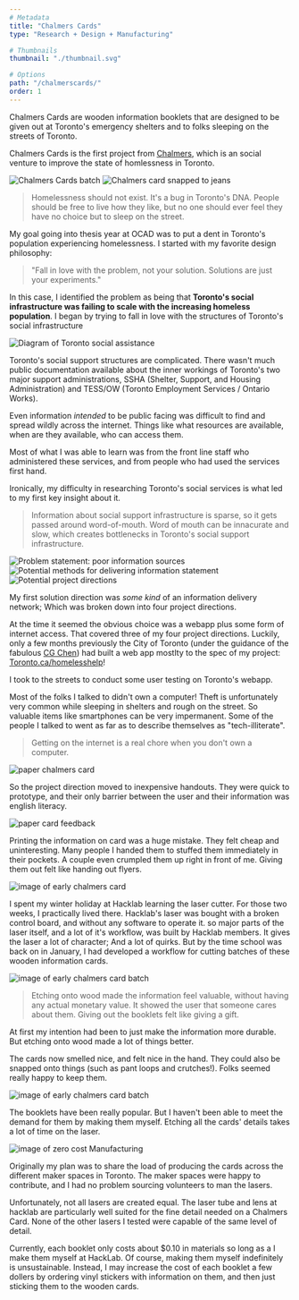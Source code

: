 ```yaml
---
# Metadata
title: "Chalmers Cards"
type: "Research + Design + Manufacturing"

# Thumbnails
thumbnail: "./thumbnail.svg"

# Options
path: "/chalmerscards/"
order: 1
---
```


<article role="article">

Chalmers Cards are wooden information booklets that are designed to be given out at Toronto's emergency shelters and to folks sleeping on the streets of Toronto.

Chalmers Cards is the first project from [Chalmers](www.chalmerscards.com), which is an social venture to improve the state of homlessness in Toronto.

</article>

![Chalmers Cards batch](images/tastyBatch.jpg)
![Chalmers card snapped to jeans](images/snappedToJeans.jpg)

<article role="article">

> Homelessness should not exist. It's a bug in Toronto's DNA. People should be free to live how they like, but no one should ever feel they have no choice but to sleep on the street.

My goal going into thesis year at OCAD was to put a dent in Toronto's population experiencing homelessness. I started with my favorite design philosophy:

>"Fall in love with the problem, not your solution. Solutions are just your experiments."

In this case, I identified the problem as being that **Toronto's social infrastructure was failing to scale with the increasing homeless population**. I began by trying to fall in love with the structures of Toronto's social infrastructure

</article>

![Diagram of Toronto social assistance](images/torontoInfrastructure.png)


<article role="article">

Toronto's social support structures are complicated. There wasn't much public documentation available about the inner workings of Toronto's two major support administrations, SSHA (Shelter, Support, and Housing Administration) and TESS/OW (Toronto Employment Services / Ontario Works).

Even information *intended* to be public facing was difficult to find and spread wildly across the internet. Things like what resources are available, when are they available, who can access them.

Most of what I was able to learn was from the front line staff who administered these services, and from people who had used the services first hand.

Ironically, my difficulty in researching Toronto's social services is what led to my first key insight about it.

> Information about social support infrastructure is sparse, so it gets passed around word-of-mouth. Word of mouth can be innacurate and slow, which creates bottlenecks in Toronto's social support infrastructure.

</article>

![Problem statement: poor information sources](images/poorInformation.png)
![Potential methods for delivering information statement](images/improvedInformation.png)
![Potential project directions](images/projectDirections.png)

<article role="article">

My first solution direction was *some kind* of an information delivery network; Which was broken down into four project directions.

At the time it seemed the obvious choice was a webapp plus some form of internet access. That covered three of my four project directions. Luckily, only a few months previously the City of Toronto (under the guidance of the fabulous [CG Chen](https://www.behance.net/cgchen)) had built a web app mostlty to the spec of my project: [Toronto.ca/homelesshelp](toronto.ca/homelesshelp)!

I took to the streets to conduct some user testing on Toronto's webapp.

Most of the folks I talked to didn't own a computer! Theft is unfortunately very common while sleeping in shelters and rough on the street. So valuable items like smartphones can be very impermanent. Some of the people I talked to went as far as to describe themselves as "tech-illiterate".

> Getting on the internet is a real chore when you don't own a computer.

</article>

![paper chalmers card](images/protoChalmersCard.png)

<article role="article">

So the project direction moved to inexpensive handouts. They were quick to prototype, and their only barrier between the user and their information was english literacy.

</article>

![paper card feedback](images/protoChalmersCardFeedback.png)

<article role="article">

Printing the information on card was a huge mistake. They felt cheap and uninteresting. Many people I handed them to stuffed them immediately in their pockets. A couple even crumpled them up right in front of me. Giving them out felt like handing out flyers.

</article>

![image of early chalmers card](images/thefirstChalmersCard.png)

<article role="article">

I spent my winter holiday at Hacklab learning the laser cutter. For those two weeks, I practically lived there. Hacklab's laser was bought with a broken control board, and without any software to operate it. so major parts of the laser itself, and a lot of it's workflow, was built by Hacklab members. It gives the laser a lot of character; And a lot of quirks. But by the time school was back on in January, I had developed a workflow for cutting batches of these wooden information cards.

</article>

![image of early chalmers card batch](images/forgottenChalmers.png)

<article role="article">

> Etching onto wood made the information feel valuable, without having any actual monetary value. It showed the user that someone cares about them. Giving out the booklets felt like giving a gift.

At first my intention had been to just make the information more durable. But etching onto wood made a lot of things better.

The cards now smelled nice, and felt nice in the hand. They could also be snapped onto things (such as pant loops and crutches!). Folks seemed really happy to keep them.

</article>

![image of early chalmers card batch](images/allForgottenChalmers.png)

<article role="article">

The booklets have been really popular. But I haven't been able to meet the demand for them by making them myself. Etching all the cards' details takes a lot of time on the laser.

</article>

![image of zero cost Manufacturing](images/ZeroCostManufacturing.png)

<article role="article">

Originally my plan was to share the load of producing the cards across the different maker spaces in Toronto. The maker spaces were happy to contribute, and I had no problem sourcing volunteers to man the lasers.

Unfortunately, not all lasers are created equal. The laser tube and lens at hacklab are particularly well suited for the fine detail needed on a Chalmers Card. None of the other lasers I tested were capable of the same level of detail.

Currently, each booklet only costs about $0.10 in materials so long as a I make them myself at HackLab. Of course, making them myself indefinitely is unsustainable. Instead, I may increase the cost of each booklet a few dollers by ordering vinyl stickers with information on them, and then just sticking them to the wooden cards.

</article>
